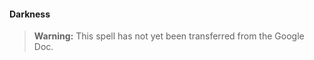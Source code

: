 #### Darkness
<!-- markdownlint-disable-next-line no-emphasis-as-heading -->

> **Warning:**
> This spell has not yet been transferred from the Google Doc.
